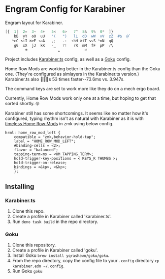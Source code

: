 # Engram Config for Karabiner

Engram layout for Karabiner.

```ts
[{  1|  2=  3~  4+   5<   6>   7^  8&  9%  0*  ]}  
    bB  yY  oO  uU   '(   ")   lL  dD  wW  vV  zZ  #$  @`
   ⌃cC ⌥iI ⌘eE ⇧aA   ,;   .:  ⇧hH ⌘tT ⌥sS ⌃nN  qQ  
    gG  xX  jJ  kK   -_   ?!   rR  mM  fF  pP  /\
         ⌫              ␣           ⏎
```

Project includes [Karabiner.ts](https://github.com/evan-liu/karabiner.ts)
config, as well as a [Goku](https://github.com/yqrashawn/GokuRakuJoudo) config.

Home Row Mods are working better in the Karabiner.ts config than the Goku one.
(They're configured as simlayers in the Karabiner.ts version.) Karabiner.ts also
🏃🏻‍♂️s 53 times faster--73.6ms vs. 3.947s.

The command keys are set to work more like they do on a mech ergo board.

Currently, Home Row Mods work only one at a time, but hoping to get that sorted
shortly. 🤓

Karabiner still has some shortcomings. It seems like no matter how it's
configured, typing rhythm isn't as natural with Karabiner as it is with
[timeless Home Row Mods](https://github.com/urob/zmk-config#timeless-homerow-mods)
in zmk using below config.

```dtsi
hrml: home_row_mod_left {
    compatible = "zmk,behavior-hold-tap";
    label = "HOME_ROW_MOD_LEFT";
    #binding-cells = <2>;
    flavor = "balanced";
    tapping-term-ms = <HM_TAPPING_TERM>;
    hold-trigger-key-positions = < KEYS_R THUMBS >;
    hold-trigger-on-release;
    bindings = <&kp>, <&kp>;
    };
```

## Installing

### Karabiner.ts

1. Clone this repo.
2. Create a profile in Karabiner called 'karabiner.ts'.
3. Run `deno task build` in the repo directory.

### Goku

1. Clone this repository.
2. Create a profile in Karabiner called 'goku'.
3. Install Goku `brew install yqrashawn/goku/goku`.
4. From the repo directory, copy the config file to your `.config` directory
   `cp karabiner.edn ~/.config`.
5. Run Goku `goku`
